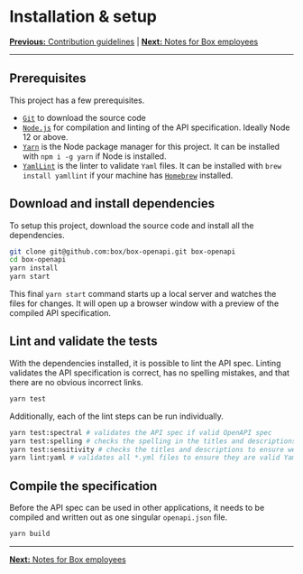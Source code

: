 # Installation & setup

[**Previous:** Contribution guidelines](../CONTRIBUTING.md) |
[**Next:** Notes for Box employees](./boxers.md)

---

## Prerequisites

This project has a few prerequisites.

* [`Git`](https://git-scm.com/) to download the source code
* [`Node.js`](https://nodejs.org/) for compilation and linting of the API
  specification. Ideally Node 12 or above.
* [`Yarn`](https://yarnpkg.com/) is the Node package manager for this project.
  It can be installed with `npm i -g yarn` if Node is installed.
* [`YamlLint`](https://github.com/adrienverge/yamllint) is the linter to validate
  `Yaml` files. It can be installed with `brew install yamllint` if your machine
  has [`Homebrew`](https://brew.sh) installed.

## Download and install dependencies

To setup this project, download the source code and install all the
dependencies.

```sh
git clone git@github.com:box/box-openapi.git box-openapi
cd box-openapi
yarn install
yarn start
```

This final `yarn start` command starts up a local server and watches the files
for changes. It will open up a browser window with a preview of the compiled API
specification.

## Lint and validate the tests

With the dependencies installed, it is possible to lint the API spec. Linting
validates the API specification is correct, has no spelling mistakes, and that
there are no obvious incorrect links.

```sh
yarn test
```

Additionally, each of the lint steps can be run individually.

<!-- markdownlint-disable line-length -->

```sh
yarn test:spectral # validates the API spec if valid OpenAPI spec
yarn test:spelling # checks the spelling in the titles and descriptions 
yarn test:sensitivity # checks the titles and descriptions to ensure we do not use an insensitive language 
yarn lint:yaml # validates all *.yml files to ensure they are valid Yaml
```

<!-- markdownlint-enable line-length -->

## Compile the specification

Before the API spec can be used in other applications, it needs to be compiled
and written out as one singular `openapi.json` file.

```sh
yarn build
```

---

[**Next:** Notes for Box employees](./boxers.md)
